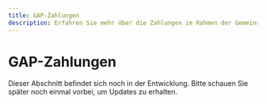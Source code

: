 ```yaml
---
title: GAP-Zahlungen
description: Erfahren Sie mehr über die Zahlungen im Rahmen der Gemeinsamen Agrarpolitik (GAP) und wie sie Camelina-Anbauer unterstützen können.
---
```

# GAP-Zahlungen

Dieser Abschnitt befindet sich noch in der Entwicklung. Bitte schauen Sie später noch einmal vorbei, um Updates zu erhalten.